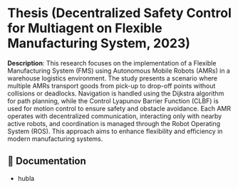 # Thesis (Decentralized Safety Control for Multiagent on Flexible Manufacturing System, 2023)
**Description**: This research focuses on the implementation of a Flexible Manufacturing System (FMS) using Autonomous Mobile Robots (AMRs) in a warehouse logistics environment. The study presents a scenario where multiple AMRs transport goods from pick-up to drop-off points without collisions or deadlocks. Navigation is handled using the Dijkstra algorithm for path planning, while the Control Lyapunov Barrier Function (CLBF) is used for motion control to ensure safety and obstacle avoidance. Each AMR operates with decentralized communication, interacting only with nearby active robots, and coordination is managed through the Robot Operating System (ROS). This approach aims to enhance flexibility and efficiency in modern manufacturing systems.

## 📂 Documentation
- hubla

